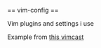 == vim-config ==

Vim plugins and settings i use

Example from [this vimcast]((http://vimcasts.org/episodes/synchronizing-plugins-with-git-submodules-and-pathogen))
